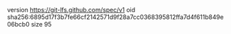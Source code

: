 version https://git-lfs.github.com/spec/v1
oid sha256:6895d17f3b7fe66cf2142571d9f28a7cc0368395812ffa7d4f611b849e06bcb0
size 95
